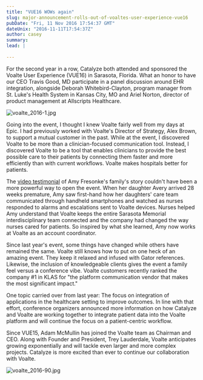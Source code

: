 ```yaml
---
title: "VUE16 WOWs again"
slug: major-announcement-rolls-out-of-voaltes-user-experience-vue16
pubDate: "Fri, 11 Nov 2016 17:54:37 GMT"
dateUnix: "2016-11-11T17:54:37Z"
author: casey
summary: 
lead: |
    
---
```

For the second year in a row, Catalyze both attended and sponsored the Voalte User Experience (VUE16) in Sarasota, Florida. What an honor to have our CEO Travis Good, MD participate in a panel discussion around EHR integration, alongside Deborah Whitebird-Clayton, program manager from St. Luke's Health System in Kansas City, MO and Ariel Norton, director of product management at Allscripts Healthcare.

![voalte_2016-1.jpg][1]

Going into the event, I thought I knew Voalte fairly well from my days at Epic. I had previously worked with Voalte's Director of Strategy, Alex Brown, to support a mutual customer in the past. While at the event, I discovered Voalte to be more than a clinician-focused communication tool. Instead, I discovered Voalte to be a tool that enables clinicians to provide the best possible care to their patients by connecting them faster and more efficiently than with current workflows. Voalte makes hospitals better for patients.

The [video testimonial][2] of Amy Fresonke's family's story couldn't have been a more powerful way to open the event. When her daughter Avery arrived 28 weeks premature, Amy saw first-hand how her daughters' care team communicated through handheld smartphones and watched as nurses responded to alarms and escalations sent to Voalte devices. Nurses helped Amy understand that Voalte keeps the entire Sarasota Memorial interdisciplinary team connected and the company had changed the way nurses cared for patients. So inspired by what she learned, Amy now works at Voalte as an account coordinator.

Since last year's event, some things have changed while others have remained the same. Voalte still knows how to put on one heck of an amazing event. They keep it relaxed and infused with Gator references. Likewise, the inclusion of knowledgeable clients gives the event a family feel versus a conference vibe. Voalte customers recently ranked the company #1 in KLAS for "the platform communication vendor that makes the most significant impact."

One topic carried over from last year: The focus on integration of applications in the healthcare setting to improve outcomes. In line with that effort, conference organizers announced more information on how Catalyze and Voalte are working together to integrate patient data into the Voalte platform and will continue the focus on a patient-centric workflow. 

Since VUE15, Adam McMullin has joined the Voalte team as Chairman and CEO.  Along with Founder and President, Trey Lauderdale, Voalte anticipates growing exponentially and will tackle even larger and more complex projects. Catalyze is more excited than ever to continue our collaboration with Voalte.

![voalte_2016-90.jpg][3]

[1]: http://content.catalyze.io/hs-fs/hubfs/voalte_2016%20(23%20of%2034)-1.jpg?t=1485819661317&width=633&height=422&name=voalte_2016%20(23%20of%2034)-1.jpg
[2]: https://www.youtube.com/watch?v=YWihWt6Y9kg
[3]: http://content.catalyze.io/hs-fs/hubfs/voalte_2016%20(90%20of%20136).jpg?t=1485819661317&width=633&height=422&name=voalte_2016%20(90%20of%20136).jpg
